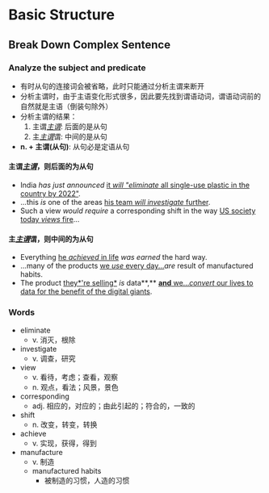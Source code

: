 # Basic Structure

## Break Down Complex Sentence

### Analyze the subject and predicate

- 有时从句的连接词会被省略，此时只能通过分析主谓来断开
- 分析主谓时，由于主语变化形式很多，因此要先找到谓语动词，谓语动词前的自然就是主语（倒装句除外）
- 分析主谓的结果：
    1. 主谓<ins>*主谓*</ins>: 后面的是从句
    2. 主<ins>*主谓*</ins>谓: 中间的是从句
- **n. + 主谓(从句)**: 从句必是定语从句

#### 主谓<ins>*主谓*</ins>，则后面的为从句

- India *has just announced* <ins>it *will "eliminate* all single-use plastic in the country by 2022"</ins>.
- ...this *is* one of the areas <ins>his team *will investigate* further</ins>.
- Such a view *would require* a corresponding shift in the way <ins>US society today *views* fire</ins>...

#### 主<ins>*主谓*</ins>谓，则中间的为从句

- Everything <ins>he *achieved* in life</ins> *was earned* the hard way.
- ...many of the products <ins>we *use* every day...</ins>*are* result of manufactured habits.
- The product <ins>they*'re selling*</ins> *is* data**,** <ins>**and** we...*convert* our lives to data for the benefit of the digital giants</ins>.

### Words

- eliminate
    - v. 消灭，根除
- investigate
    - v. 调查，研究
- view
    - v. 看待，考虑；查看，观察
    - n. 观点，看法；风景，景色
- corresponding
    - adj. 相应的，对应的；由此引起的；符合的，一致的
- shift
    - n. 改变，转变，转换
- achieve
    - v. 实现，获得，得到
- manufacture
    - v. 制造
    - manufactured habits
        - 被制造的习惯，人造的习惯
